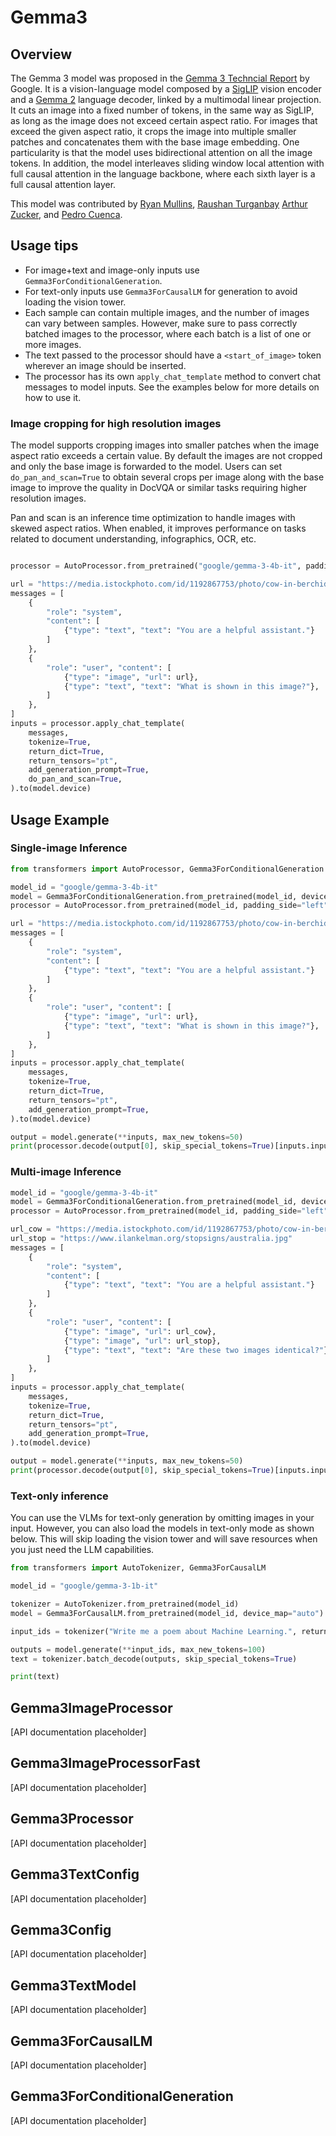 
<!--Copyright 2025 The HuggingFace Team. All rights reserved.

Licensed under the Apache License, Version 2.0 (the "License"); you may not use this file except in compliance with
the License. You may obtain a copy of the License at

http://www.apache.org/licenses/LICENSE-2.0

Unless required by applicable law or agreed to in writing, software distributed under the License is distributed on
an "AS IS" BASIS, WITHOUT WARRANTIES OR CONDITIONS OF ANY KIND, either express or implied. See the License for the
specific language governing permissions and limitations under the License.

⚠️ Note that this file is in Markdown but contain specific syntax for our doc-builder (similar to MDX) that may not be
rendered properly in your Markdown viewer.

-->

# Gemma3

## Overview

The Gemma 3 model was proposed in the [Gemma 3 Techncial Report](https://goo.gle/Gemma3Report) by Google. It is a vision-language model composed by a [SigLIP](siglip) vision encoder and a [Gemma 2](gemma_2) language decoder, linked by a multimodal linear projection. It cuts an image into a fixed number of tokens, in the same way as SigLIP, as long as the image does not exceed certain aspect ratio. For images that exceed the given aspect ratio, it crops the image into multiple smaller patches and concatenates them with the base image embedding. One particularity is that the model uses bidirectional attention on all the image tokens. In addition, the model interleaves sliding window local attention with full causal attention in the language backbone, where each sixth layer is a full causal attention layer.

This model was contributed by [Ryan Mullins](https://huggingface.co/RyanMullins), [Raushan Turganbay](https://huggingface.co/RaushanTurganbay) [Arthur Zucker](https://huggingface.co/ArthurZ), and [Pedro Cuenca](https://huggingface.co/pcuenq).


## Usage tips


- For image+text and image-only inputs use `Gemma3ForConditionalGeneration`.
- For text-only inputs use `Gemma3ForCausalLM` for generation to avoid loading the vision tower.
- Each sample can contain multiple images, and the number of images can vary between samples. However, make sure to pass correctly batched images to the processor, where each batch is a list of one or more images.
- The text passed to the processor should have a `<start_of_image>` token wherever an image should be inserted.
- The processor has its own `apply_chat_template` method to convert chat messages to model inputs. See the examples below for more details on how to use it.


### Image cropping for high resolution images

The model supports cropping images into smaller patches when the image aspect ratio exceeds a certain value. By default the images are not cropped and only the base image is forwarded to the model. Users can set `do_pan_and_scan=True` to obtain several crops per image along with the base image to improve the quality in DocVQA or similar tasks requiring higher resolution images.

Pan and scan is an inference time optimization to handle images with skewed aspect ratios. When enabled, it improves performance on tasks related to document understanding, infographics, OCR, etc.

```python

processor = AutoProcessor.from_pretrained("google/gemma-3-4b-it", padding_side="left")

url = "https://media.istockphoto.com/id/1192867753/photo/cow-in-berchida-beach-siniscola.jpg?s=612x612&w=0&k=20&c=v0hjjniwsMNfJSuKWZuIn8pssmD5h5bSN1peBd1CmH4="
messages = [
    {
        "role": "system",
        "content": [
            {"type": "text", "text": "You are a helpful assistant."}
        ]
    },
    {
        "role": "user", "content": [
            {"type": "image", "url": url},
            {"type": "text", "text": "What is shown in this image?"},
        ]
    },
]
inputs = processor.apply_chat_template(
    messages,
    tokenize=True,
    return_dict=True,
    return_tensors="pt",
    add_generation_prompt=True,
    do_pan_and_scan=True,
).to(model.device)

```


## Usage Example

### Single-image Inference

```python
from transformers import AutoProcessor, Gemma3ForConditionalGeneration

model_id = "google/gemma-3-4b-it"
model = Gemma3ForConditionalGeneration.from_pretrained(model_id, device_map="auto")
processor = AutoProcessor.from_pretrained(model_id, padding_side="left")

url = "https://media.istockphoto.com/id/1192867753/photo/cow-in-berchida-beach-siniscola.jpg?s=612x612&w=0&k=20&c=v0hjjniwsMNfJSuKWZuIn8pssmD5h5bSN1peBd1CmH4="
messages = [
    {
        "role": "system",
        "content": [
            {"type": "text", "text": "You are a helpful assistant."}
        ]
    },
    {
        "role": "user", "content": [
            {"type": "image", "url": url},
            {"type": "text", "text": "What is shown in this image?"},
        ]
    },
]
inputs = processor.apply_chat_template(
    messages,
    tokenize=True,
    return_dict=True,
    return_tensors="pt",
    add_generation_prompt=True,
).to(model.device)

output = model.generate(**inputs, max_new_tokens=50)
print(processor.decode(output[0], skip_special_tokens=True)[inputs.input_ids.shape[1]: ])
```

### Multi-image Inference

```python
model_id = "google/gemma-3-4b-it"
model = Gemma3ForConditionalGeneration.from_pretrained(model_id, device_map="auto")
processor = AutoProcessor.from_pretrained(model_id, padding_side="left")

url_cow = "https://media.istockphoto.com/id/1192867753/photo/cow-in-berchida-beach-siniscola.jpg?s=612x612&w=0&k=20&c=v0hjjniwsMNfJSuKWZuIn8pssmD5h5bSN1peBd1CmH4="
url_stop = "https://www.ilankelman.org/stopsigns/australia.jpg"
messages = [
    {
        "role": "system",
        "content": [
            {"type": "text", "text": "You are a helpful assistant."}
        ]
    },
    {
        "role": "user", "content": [
            {"type": "image", "url": url_cow},
            {"type": "image", "url": url_stop},
            {"type": "text", "text": "Are these two images identical?"},
        ]
    },
]
inputs = processor.apply_chat_template(
    messages,
    tokenize=True,
    return_dict=True,
    return_tensors="pt",
    add_generation_prompt=True,
).to(model.device)

output = model.generate(**inputs, max_new_tokens=50)
print(processor.decode(output[0], skip_special_tokens=True)[inputs.input_ids.shape[1]: ])

```

### Text-only inference

You can use the VLMs for text-only generation by omitting images in your input. However, you can also load the models in text-only mode as shown below. This will skip loading the vision tower and will save resources when you just need the LLM capabilities.
```python
from transformers import AutoTokenizer, Gemma3ForCausalLM

model_id = "google/gemma-3-1b-it"

tokenizer = AutoTokenizer.from_pretrained(model_id)
model = Gemma3ForCausalLM.from_pretrained(model_id, device_map="auto")

input_ids = tokenizer("Write me a poem about Machine Learning.", return_tensors="pt").to(model.device)

outputs = model.generate(**input_ids, max_new_tokens=100)
text = tokenizer.batch_decode(outputs, skip_special_tokens=True)

print(text)

```


## Gemma3ImageProcessor

[API documentation placeholder]

## Gemma3ImageProcessorFast

[API documentation placeholder]

## Gemma3Processor

[API documentation placeholder]

## Gemma3TextConfig

[API documentation placeholder]

## Gemma3Config

[API documentation placeholder]

## Gemma3TextModel

[API documentation placeholder]

## Gemma3ForCausalLM

[API documentation placeholder]

## Gemma3ForConditionalGeneration

[API documentation placeholder]